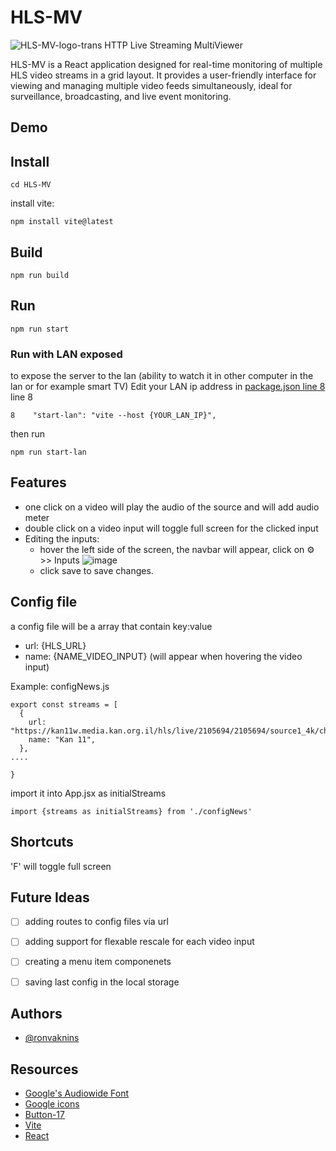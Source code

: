 # HLS-MV
![HLS-MV-logo-trans](https://github.com/user-attachments/assets/5be267d8-b1fe-4179-a3b4-2c550e60f2b3 )
HTTP Live Streaming MultiViewer




HLS-MV is a React application designed for real-time monitoring of multiple HLS video streams in a grid layout. It provides a user-friendly interface for viewing and managing multiple video feeds simultaneously, ideal for surveillance, broadcasting, and live event monitoring.

## Demo

## Install
```
cd HLS-MV
```
install vite:
```
npm install vite@latest
```
## Build
```
npm run build
```
## Run

```
npm run start
```
### Run with LAN exposed
to expose the server to the lan (ability to watch it in other computer in the lan or for example smart TV)
Edit your LAN ip address in [package.json line 8](https://github.com/Ronvaknins/HLS-MV/blob/main/package.json#L8) line 8
```
8    "start-lan": "vite --host {YOUR_LAN_IP}",
```

then run
```
npm run start-lan
```

## Features

- one click on a video will play the audio of the source and will add audio meter
- double click on a video input will toggle full screen for the clicked input
- Editing the inputs:
    - hover the left side of the screen, the navbar will appear, click on  ⚙ >> Inputs
    ![image](https://github.com/user-attachments/assets/8d75f7b0-0509-48be-8477-67184e33a704)
    - click save to save changes.
## Config file
a config file will be a array that contain key:value 
- url: {HLS_URL}
- name: {NAME_VIDEO_INPUT} (will appear when hovering the video input)

Example: configNews.js
```
export const streams = [
  {
    url: "https://kan11w.media.kan.org.il/hls/live/2105694/2105694/source1_4k/chunklist.m3u8",
    name: "Kan 11",
  },
....

}

```
import it into App.jsx as initialStreams
```
import {streams as initialStreams} from './configNews'
```
## Shortcuts
'F' will toggle full screen 
## Future Ideas
- [ ]  adding routes to config files via url
- [ ]  adding support for flexable rescale for each video input
- [ ]  creating a menu item componenets
- [ ]  saving last config in the local storage


## Authors

- [@ronvaknins](https://www.github.com/ronvaknins)

## Resources
- [Google's Audiowide Font](https://fonts.googleapis.com/css?family=Audiowide)
- [Google icons](https://fonts.google.com/icons)
- [Button-17](https://getcssscan.com/css-buttons-examples)
- [Vite](https://vitejs.dev/)
- [React](https://react.dev/)
